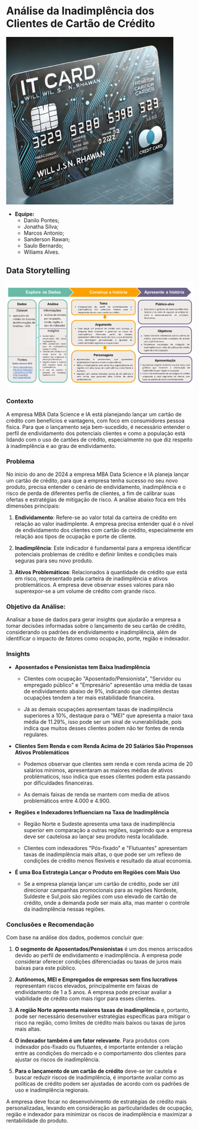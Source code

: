 # Análise da Inadimplência dos Clientes de Cartão de Crédito

<img src='./cartao.jpeg' width=450>

- **Equipe:**
    - Danilo Pontes;
    - Jonatha Silva;
    - Marcos Antonio;
    - Sanderson Rawan;
    - Saulo Bernardo;
    - Wiliams Alves.

## Data Storytelling

<img src='./Data_Storytelling.png' width=600>

### Contexto

A empresa MBA Data Science e IA está planejando lançar um cartão de crédito com benefícios e vantagens, com foco em consumidores pessoa fisica. Para que o lançamento seja bem-sucedido, é necessário entender o perfil de endividamento dos potenciais clientes e como a população está lidando com o uso de cartões de crédito, especialmente no que diz respeito à inadimplência e ao grau de endividamento.

### Problema

No inicio do ano de 2024 a empresa MBA Data Science e IA planeja lançar um cartão de crédito, para que a empresa tenha sucesso no seu novo produto, precisa entender o cenário de endividamento, inadimplência e o risco de perda de diferentes perfis de clientes, a fim de calibrar suas ofertas e estratégias de mitigação de risco. A análise abaixo foca em três dimensões principais:

1. **Endividamento**: Refere-se ao valor total da carteira de crédito em relação ao valor inadimplente. A empresa precisa entender qual é o nível de endividamento dos clientes com cartão de crédito, especialmente em relação aos tipos de ocupação e porte de cliente.

2. **Inadimplência**: Este indicador é fundamental para a empresa identificar potenciais problemas de crédito e definir limites e condições mais seguras para seu novo produto.

3. **Ativos Problemáticos**: Relacionados à quantidade de crédito que está em risco, representado pela carteira de inadimplência e ativos problemáticos. A empresa deve observar esses valores para não superexpor-se a um volume de crédito com grande risco.

### Objetivo da Análise:

Analisar a base de dados para gerar insights que ajudarão a empresa a tomar decisões informadas sobre o lançamento de seu cartão de crédito, considerando os padrões de endividamento e inadimplência, além de identificar o impacto de fatores como ocupação, porte, região e indexador.

### Insights

- **Aposentados e Pensionistas tem Baixa Inadimplência**

    - Clientes com ocupação "Aposentado/Pensionista", "Servidor ou empregado público" e "Empresário" apresentão uma média de taxas de endividamento abaixo de 9%, indicando que clientes destas ocupações tendem a ter mais estabilidade financeira.

    - Já as demais ocupações apresentam taxas de inadimplência superiores a 10%, destaque para o "MEI" que apresenta a maior taxa média de 11.29%, isso pode ser um sinal de vunerabilidade, pois indica que muitos desses clientes podem não ter fontes de renda regulares.

- **Clientes Sem Renda e com Renda Acima de 20 Salários São Propensos Ativos Problemáticos**

    - Podemos observar que clientes sem renda e com renda acima de 20 salários mínimos, apresentaram as maiores médias de ativos problématicos, isso indica que esses clientes podem esta passando por dificuldades financeiras.

    - As demais faixas de renda se mantem com media de ativos problemáticos entre 4.000 e 4.900.

- **Regiões e Indexadores Influenciam na Taxa de Inadimplência**

    - Região Norte e Sudeste apresenta uma taxa de inadimplência superior em comparação a outras regiões, sugerindo que a empresa deve ser cautelosa ao lançar seu produto nesta localidade.

    - Clientes com indexadores "Pós-fixado" e "Flutuantes" apresentam taxas de inadimplência mais altas, o que pode ser um reflexo de condições de crédito menos flexíveis e resultado da atual economia.

- **É uma Boa Estrategia Lançar o Produto em Regiões com Mais Uso**

    - Se a empresa planeja lançar um cartão de crédito, pode ser útil direcionar campanhas promocionais para as regiões Nordeste, Suldeste e Sul,pois são regiões com uso elevado de cartão de crédito, onde a demanda pode ser mais alta, mas manter o controle da inadimplência nessas regiões.

### Conclusões e Recomendação

Com base na análise dos dados, podemos concluir que:

1. **O segmento de Aposentados/Pensionistas** é um dos menos arriscados devido ao perfil de endividamento e inadimplência. A empresa pode considerar oferecer condições diferenciadas ou taxas de juros mais baixas para este público.

2. **Autônomos, MEI e Empregados de empresas sem fins lucrativos** representam riscos elevados, principalmente em faixas de endividamento de 1 a 5 anos. A empresa pode precisar avaliar a viabilidade de crédito com mais rigor para esses clientes.

3. **A região Norte apresenta maiores taxas de inadimplência** e, portanto, pode ser necessário desenvolver estratégias específicas para mitigar o risco na região, como limites de crédito mais baixos ou taxas de juros mais altas.

4. **O indexador também é um fator relevante**. Para produtos com indexador pós-fixado ou flutuantes, é importante entender a relação entre as condições do mercado e o comportamento dos clientes para ajustar os riscos de inadimplência.

5. **Para o lançamento de um cartão de crédito** deve-se ter cautela e buscar reduzir riscos de inadimplência, é importante avaliar como as políticas de crédito podem ser ajustadas de acordo com os padrões de uso e inadimplência regionais.

A empresa deve focar no desenvolvimento de estratégias de crédito mais personalizadas, levando em consideração as particularidades de ocupação, região e indexador para minimizar os riscos de inadimplência e maximizar a rentabilidade do produto.

